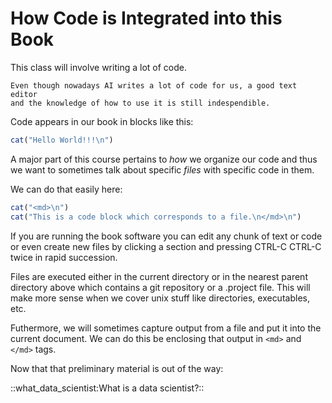 How Code is Integrated into this Book
=====================================

This class will involve writing a lot of code.

```sidebar
Even though nowadays AI writes a lot of code for us, a good text editor
and the knowledge of how to use it is still indespendible.
```

Code appears in our book in blocks like this:

```r 
cat("Hello World!!!\n")

```
A major part of this course pertains to _how_ we organize our code and thus
we want to sometimes talk about specific _files_ with specific code in them.

We can do that easily here:

```r file=example.R
cat("<md>\n")
cat("This is a code block which corresponds to a file.\n</md>\n")

```
If you are running the book software you can edit any chunk of text or code
or even create new files by clicking a section and pressing CTRL-C CTRL-C twice
in rapid succession. 

Files are executed either in the current directory or in the nearest parent 
directory above which contains a git repository or a .project file. This
will make more sense when we cover unix stuff like directories, executables, etc.

Futhermore, we will sometimes capture output from a file and put it into the
current document. We can do this be enclosing that output in `<md>` and `</md>`
tags.

Now that that preliminary material is out of the way:

::what_data_scientist:What is a data scientist?::

